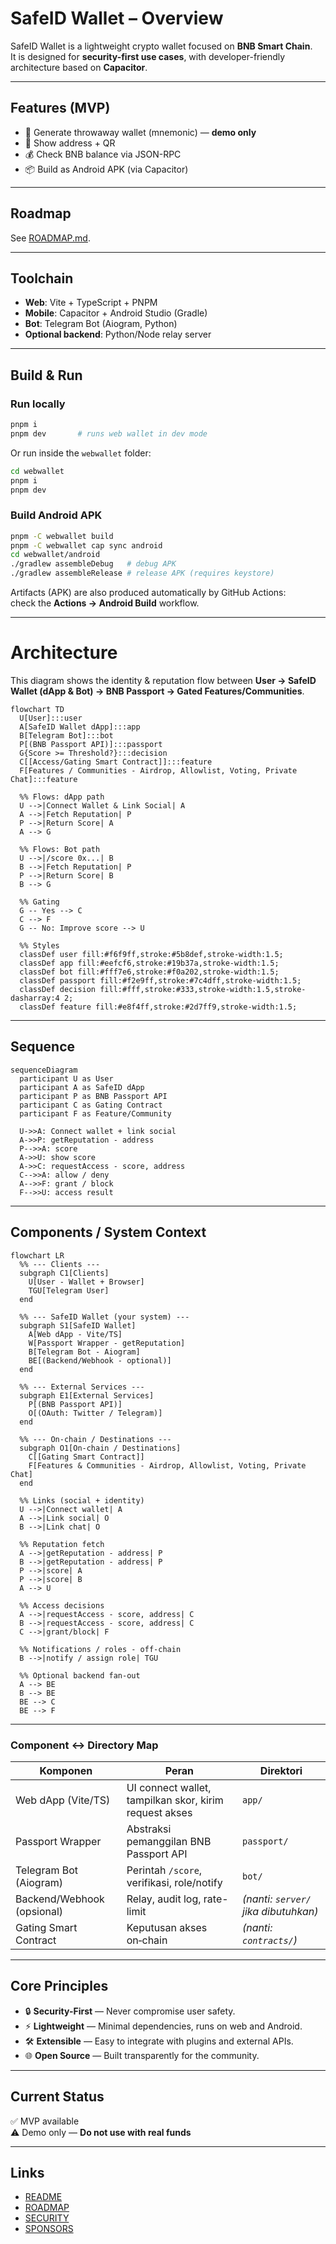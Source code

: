 # SafeID Wallet – Overview

SafeID Wallet is a lightweight crypto wallet focused on **BNB Smart Chain**.  
It is designed for **security-first use cases**, with developer-friendly architecture based on **Capacitor**.

---

## Features (MVP)
- 🔑 Generate throwaway wallet (mnemonic) — **demo only**
- 📱 Show address + QR
- 💰 Check BNB balance via JSON-RPC
- 📦 Build as Android APK (via Capacitor)

---

## Roadmap
See [ROADMAP.md](./ROADMAP.md).

---

## Toolchain
- **Web**: Vite + TypeScript + PNPM  
- **Mobile**: Capacitor + Android Studio (Gradle)  
- **Bot**: Telegram Bot (Aiogram, Python)  
- **Optional backend**: Python/Node relay server

---

## Build & Run

### Run locally
```bash
pnpm i
pnpm dev       # runs web wallet in dev mode
```

Or run inside the `webwallet` folder:

```bash
cd webwallet
pnpm i
pnpm dev
```

### Build Android APK
```bash
pnpm -C webwallet build
pnpm -C webwallet cap sync android
cd webwallet/android
./gradlew assembleDebug   # debug APK
./gradlew assembleRelease # release APK (requires keystore)
```

Artifacts (APK) are also produced automatically by GitHub Actions:  
check the **Actions → Android Build** workflow.

---

# Architecture

This diagram shows the identity & reputation flow between **User → SafeID Wallet (dApp & Bot) → BNB Passport → Gated Features/Communities**.

```mermaid
flowchart TD
  U[User]:::user
  A[SafeID Wallet dApp]:::app
  B[Telegram Bot]:::bot
  P[(BNB Passport API)]:::passport
  G{Score >= Threshold?}:::decision
  C[[Access/Gating Smart Contract]]:::feature
  F[Features / Communities - Airdrop, Allowlist, Voting, Private Chat]:::feature

  %% Flows: dApp path
  U -->|Connect Wallet & Link Social| A
  A -->|Fetch Reputation| P
  P -->|Return Score| A
  A --> G

  %% Flows: Bot path
  U -->|/score 0x...| B
  B -->|Fetch Reputation| P
  P -->|Return Score| B
  B --> G

  %% Gating
  G -- Yes --> C
  C --> F
  G -- No: Improve score --> U

  %% Styles
  classDef user fill:#f6f9ff,stroke:#5b8def,stroke-width:1.5;
  classDef app fill:#eefcf6,stroke:#19b37a,stroke-width:1.5;
  classDef bot fill:#fff7e6,stroke:#f0a202,stroke-width:1.5;
  classDef passport fill:#f2e9ff,stroke:#7c4dff,stroke-width:1.5;
  classDef decision fill:#fff,stroke:#333,stroke-width:1.5,stroke-dasharray:4 2;
  classDef feature fill:#e8f4ff,stroke:#2d7ff9,stroke-width:1.5;
```

---

## Sequence

```mermaid
sequenceDiagram
  participant U as User
  participant A as SafeID dApp
  participant P as BNB Passport API
  participant C as Gating Contract
  participant F as Feature/Community

  U->>A: Connect wallet + link social
  A->>P: getReputation - address
  P-->>A: score
  A->>U: show score
  A->>C: requestAccess - score, address
  C-->>A: allow / deny
  A-->>F: grant / block
  F-->>U: access result
```

---

## Components / System Context

```mermaid
flowchart LR
  %% --- Clients ---
  subgraph C1[Clients]
    U[User - Wallet + Browser]
    TGU[Telegram User]
  end

  %% --- SafeID Wallet (your system) ---
  subgraph S1[SafeID Wallet]
    A[Web dApp - Vite/TS]
    W[Passport Wrapper - getReputation]
    B[Telegram Bot - Aiogram]
    BE[(Backend/Webhook - optional)]
  end

  %% --- External Services ---
  subgraph E1[External Services]
    P[(BNB Passport API)]
    O[(OAuth: Twitter / Telegram)]
  end

  %% --- On-chain / Destinations ---
  subgraph O1[On-chain / Destinations]
    C[[Gating Smart Contract]]
    F[Features & Communities - Airdrop, Allowlist, Voting, Private Chat]
  end

  %% Links (social + identity)
  U -->|Connect wallet| A
  A -->|Link social| O
  B -->|Link chat| O

  %% Reputation fetch
  A -->|getReputation - address| P
  B -->|getReputation - address| P
  P -->|score| A
  P -->|score| B
  A --> U

  %% Access decisions
  A -->|requestAccess - score, address| C
  B -->|requestAccess - score, address| C
  C -->|grant/block| F

  %% Notifications / roles - off-chain
  B -->|notify / assign role| TGU

  %% Optional backend fan-out
  A --> BE
  B --> BE
  BE --> C
  BE --> F
```

---

### Component ↔ Directory Map
| Komponen | Peran | Direktori |
|---|---|---|
| Web dApp (Vite/TS) | UI connect wallet, tampilkan skor, kirim request akses | `app/` |
| Passport Wrapper | Abstraksi pemanggilan BNB Passport API | `passport/` |
| Telegram Bot (Aiogram) | Perintah `/score`, verifikasi, role/notify | `bot/` |
| Backend/Webhook (opsional) | Relay, audit log, rate-limit | *(nanti: `server/` jika dibutuhkan)* |
| Gating Smart Contract | Keputusan akses on‑chain | *(nanti: `contracts/`)* |

---

## Core Principles
- 🔒 **Security-First** — Never compromise user safety.
- ⚡ **Lightweight** — Minimal dependencies, runs on web and Android.
- 🛠 **Extensible** — Easy to integrate with plugins and external APIs.
- 🌐 **Open Source** — Built transparently for the community.

---

## Current Status
✅ MVP available  
⚠️ Demo only — **Do not use with real funds**

---

## Links
- [README](../README.md)  
- [ROADMAP](../ROADMAP.md)  
- [SECURITY](../SECURITY.md)  
- [SPONSORS](../SPONSORS.md)  
